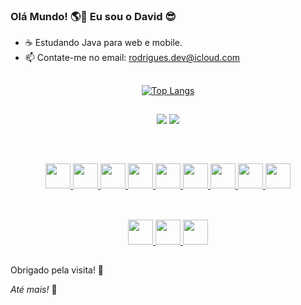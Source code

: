 ### Olá Mundo!  🌎👋  Eu sou o David 😎

- ☕ Estudando Java para web e mobile.
- 📫 Contate-me no email: rodrigues.dev@icloud.com

##

<div align="center">
  
[![Top Langs](https://github-readme-stats.vercel.app/api/top-langs/?username=trasherdave&layout=compact)](https://github.com/anuraghazra/github-readme-stats)
  
</div>

##

<div align="center">
  
<a href="https://www.linkedin.com/in/trasherdave/" ><img src="https://img.shields.io/badge/LinkedIn-0077B5?style=for-the-badge&logo=linkedin&logoColor=white"></a>
<a href="https://www.youtube.com/channel/UCusOoJZsvMcRSotToCf5aFQ" ><img src="https://img.shields.io/badge/YouTube-FF0000?style=for-the-badge&logo=youtube&logoColor=white"></a>
  
</div>

##

<div style="display: inline_block" align="center">
  
<a href="https://github.com/trasherdave"><br>
  
<img width="40" src="https://cdn.jsdelivr.net/gh/devicons/devicon/icons/java/java-original.svg" />
<img width="40" src="https://cdn.jsdelivr.net/gh/devicons/devicon/icons/spring/spring-original.svg"/>
<img width="40" src="https://cdn.jsdelivr.net/gh/devicons/devicon/icons/android/android-original.svg" />
<img width="40" src="https://cdn.jsdelivr.net/gh/devicons/devicon/icons/javascript/javascript-original.svg"/>
<img width="40" src="https://cdn.jsdelivr.net/gh/devicons/devicon/icons/html5/html5-original.svg" />
<img width="40" src="https://cdn.jsdelivr.net/gh/devicons/devicon/icons/css3/css3-original.svg" />
<img width="40" src="https://cdn.jsdelivr.net/gh/devicons/devicon/icons/bootstrap/bootstrap-original.svg" />
<img width="40" src="https://cdn.jsdelivr.net/gh/devicons/devicon/icons/postgresql/postgresql-original.svg" />
<img width="40" src="https://cdn.jsdelivr.net/gh/devicons/devicon/icons/mysql/mysql-original.svg" />
</a>

</div>

##

<div align="center">
  
<a href="https://github.com/trasherdave"><br>
<img width="40" src="https://cdn.jsdelivr.net/gh/devicons/devicon/icons/photoshop/photoshop-plain.svg" />
<img width="40" src="https://cdn.jsdelivr.net/gh/devicons/devicon/icons/premierepro/premierepro-plain.svg" />
<img width="40" src="https://cdn.jsdelivr.net/gh/devicons/devicon/icons/illustrator/illustrator-plain.svg" />
</a>  
  
</div>

##

Obrigado pela visita! 🙂

_Até mais!_ 👋
